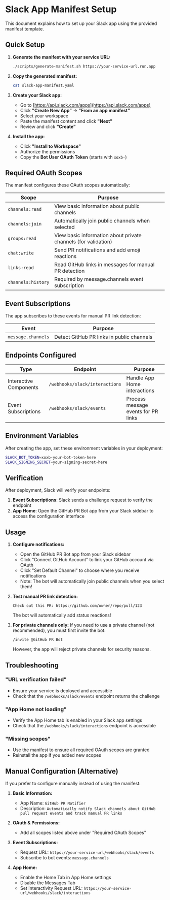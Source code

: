 # Slack App Manifest Setup

This document explains how to set up your Slack app using the provided manifest template.

## Quick Setup

1. **Generate the manifest with your service URL:**
   ```bash
   ./scripts/generate-manifest.sh https://your-service-url.run.app
   ```

2. **Copy the generated manifest:**
   ```bash
   cat slack-app-manifest.yaml
   ```

3. **Create your Slack app:**
   - Go to [https://api.slack.com/apps](https://api.slack.com/apps)
   - Click **"Create New App"** → **"From an app manifest"**
   - Select your workspace
   - Paste the manifest content and click **"Next"**
   - Review and click **"Create"**

4. **Install the app:**
   - Click **"Install to Workspace"**
   - Authorize the permissions
   - Copy the **Bot User OAuth Token** (starts with `xoxb-`)

## Required OAuth Scopes

The manifest configures these OAuth scopes automatically:

| Scope | Purpose |
|-------|---------|
| `channels:read` | View basic information about public channels |
| `channels:join` | Automatically join public channels when selected |
| `groups:read` | View basic information about private channels (for validation) |
| `chat:write` | Send PR notifications and add emoji reactions |
| `links:read` | Read GitHub links in messages for manual PR detection |
| `channels:history` | Required by message.channels event subscription |

## Event Subscriptions

The app subscribes to these events for manual PR link detection:

| Event | Purpose |
|-------|---------|
| `message.channels` | Detect GitHub PR links in public channels |

## Endpoints Configured

| Type | Endpoint | Purpose |
|------|----------|---------|
| Interactive Components | `/webhooks/slack/interactions` | Handle App Home interactions |
| Event Subscriptions | `/webhooks/slack/events` | Process message events for PR links |

## Environment Variables

After creating the app, set these environment variables in your deployment:

```bash
SLACK_BOT_TOKEN=xoxb-your-bot-token-here
SLACK_SIGNING_SECRET=your-signing-secret-here
```

## Verification

After deployment, Slack will verify your endpoints:

1. **Event Subscriptions**: Slack sends a challenge request to verify the endpoint
2. **App Home**: Open the GitHub PR Bot app from your Slack sidebar to access the configuration interface

## Usage

1. **Configure notifications:**
   - Open the GitHub PR Bot app from your Slack sidebar
   - Click "Connect GitHub Account" to link your GitHub account via OAuth
   - Click "Set Default Channel" to choose where you receive notifications
   - Note: The bot will automatically join public channels when you select them!

2. **Test manual PR link detection:**
   ```
   Check out this PR: https://github.com/owner/repo/pull/123
   ```
   The bot will automatically add status reactions!

3. **For private channels only:**
   If you need to use a private channel (not recommended), you must first invite the bot:
   ```
   /invite @GitHub PR Bot
   ```
   However, the app will reject private channels for security reasons.

## Troubleshooting

### "URL verification failed"
- Ensure your service is deployed and accessible
- Check that the `/webhooks/slack/events` endpoint returns the challenge

### "App Home not loading"
- Verify the App Home tab is enabled in your Slack app settings
- Check that the `/webhooks/slack/interactions` endpoint is accessible

### "Missing scopes"
- Use the manifest to ensure all required OAuth scopes are granted
- Reinstall the app if you added new scopes

## Manual Configuration (Alternative)

If you prefer to configure manually instead of using the manifest:

1. **Basic Information:**
   - App Name: `GitHub PR Notifier`
   - Description: `Automatically notify Slack channels about GitHub pull request events and track manual PR links`

2. **OAuth & Permissions:**
   - Add all scopes listed above under "Required OAuth Scopes"

3. **Event Subscriptions:**
   - Request URL: `https://your-service-url/webhooks/slack/events`
   - Subscribe to bot events: `message.channels`

4. **App Home:**
   - Enable the Home Tab in App Home settings
   - Disable the Messages Tab
   - Set Interactivity Request URL: `https://your-service-url/webhooks/slack/interactions`